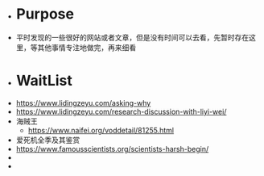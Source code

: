 - # Purpose
- 平时发现的一些很好的网站或者文章，但是没有时间可以去看，先暂时存在这里，等其他事情专注地做完，再来细看
- # WaitList
- https://www.lidingzeyu.com/asking-why
- https://www.lidingzeyu.com/research-discussion-with-liyi-wei/
- 海贼王
	- https://www.naifei.org/voddetail/81255.html
- 爱死机全季及其鉴赏
- https://www.famousscientists.org/scientists-harsh-begin/
-
-